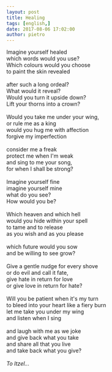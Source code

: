 ```yaml
---
layout: post
title: Healing
tags: [english,]
date: 2017-08-06 17:02:00
author: pietro
---
```

Imagine yourself healed<br/>which words would you use?<br/>Which colours would you choose<br/>to paint the skin revealed<br/><br/>after such a long ordeal?<br/>What would it reveal?<br/>Would you turn it upside down?<br/>Lift your thorns into a crown?<br/><br/>Would you take me under your wing,<br/>or rule me as a king<br/>would you hug me with affection<br/>forgive my imperfection<br/><br/>consider me a freak<br/>protect me when I'm weak<br/>and sing to me your song,<br/>for when I shall be strong?<br/><br/>Imagine yourself fine<br/>imagine yourself mine<br/>what do you see?<br/>How would you be?<br/><br/>Which heaven and which hell<br/>would you hide within your spell<br/>to tame and to release<br/>as you wish and as you please<br/><br/>which future would you sow<br/>and be willing to see grow?<br/><br/>Give a gentle nudge for every shove<br/>or do evil and call it fate,<br/>give hate in return for love<br/>or give love in return for hate?<br/><br/>Will you be patient when it's my turn<br/>to bleed into your heart like a fiery burn<br/>let me take you under my wing<br/>and listen when I sing<br/><br/>and laugh with me as we joke<br/>and give back what you take<br/>and share all that you live<br/>and take back what you give?<br/><br/><i>To Itzel...</i>
